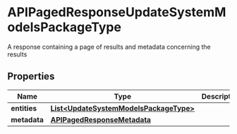 

# APIPagedResponseUpdateSystemModelsPackageType

A response containing a page of results and metadata concerning the results

## Properties

| Name | Type | Description | Notes |
|------------ | ------------- | ------------- | -------------|
|**entities** | [**List&lt;UpdateSystemModelsPackageType&gt;**](UpdateSystemModelsPackageType.md) |  |  [readonly] |
|**metadata** | [**APIPagedResponseMetadata**](APIPagedResponseMetadata.md) |  |  |



